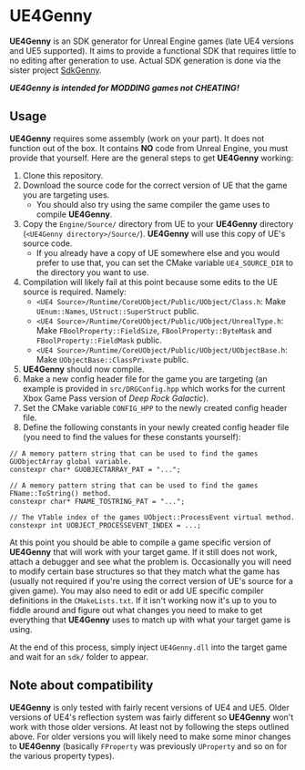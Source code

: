 # **UE4Genny**

**UE4Genny** is an SDK generator for Unreal Engine games (late UE4 versions and UE5 supported). It aims to provide a functional SDK that requires little to no editing after generation to use. Actual SDK generation is done via the sister project [SdkGenny](https://github.com/cursey/sdkgenny).

***UE4Genny is intended for MODDING games not CHEATING!***

## Usage

**UE4Genny** requires some assembly (work on your part). It does not function out of the box. It contains **NO** code from Unreal Engine, you must provide that yourself. Here are the general steps to get **UE4Genny** working:

1. Clone this repository.
2. Download the source code for the correct version of UE that the game you are targeting uses.
    * You should also try using the same compiler the game uses to compile **UE4Genny**. 
3. Copy the `Engine/Source/` directory from UE to your **UE4Genny** directory (`<UE4Genny directory>/Source/`). **UE4Genny** will use this copy of UE's source code.
    * If you already have a copy of UE somewhere else and you would prefer to use that, you can set the CMake variable `UE4_SOURCE_DIR` to the directory you want to use.
4. Compilation will likely fail at this point because some edits to the UE source is required. Namely:
    * `<UE4 Source>/Runtime/CoreUObject/Public/UObject/Class.h`: Make `UEnum::Names`, `UStruct::SuperStruct` public.
    * `<UE4 Source>/Runtime/CoreUObject/Public/UObject/UnrealType.h`: Make `FBoolProperty::FieldSize`, `FBoolProperty::ByteMask` and `FBoolProperty::FieldMask` public.
    * `<UE4 Source>/Runtime/CoreUObject/Public/UObject/UObjectBase.h`: Make `UObjectBase::ClassPrivate` public.
5. **UE4Genny** should now compile.
6. Make a new config header file for the game you are targeting (an example is provided in `src/DRGConfig.hpp` which works for the current Xbox Game Pass version of *Deep Rock Galactic*).
7. Set the CMake variable `CONFIG_HPP` to the newly created config header file.
8. Define the following constants in your newly created config header file (you need to find the values for these constants yourself):

```
// A memory pattern string that can be used to find the games GUObjectArray global variable.
constexpr char* GUOBJECTARRAY_PAT = "...";

// A memory pattern string that can be used to find the games FName::ToString() method.
constexpr char* FNAME_TOSTRING_PAT = "...";

// The VTable index of the games UObject::ProcessEvent virtual method.
constexpr int UOBJECT_PROCESSEVENT_INDEX = ...;
```

At this point you should be able to compile a game specific version of **UE4Genny** that will work with your target game. If it still does not work, attach a debugger and see what the problem is. Occasionally you will need to modify certain base structures so that they match what the game has (usually not required if you're using the correct version of UE's source for a given game). You may also need to edit or add UE specific compiler definitions in the `CMakeLists.txt`. If it isn't working now it's up to you to fiddle around and figure out what changes you need to make to get everything that **UE4Genny** uses to match up with what your target game is using.

At the end of this process, simply inject `UE4Genny.dll` into the target game and wait for an `sdk/` folder to appear.

## Note about compatibility

**UE4Genny** is only tested with fairly recent versions of UE4 and UE5. Older versions of UE4's reflection system was fairly different so **UE4Genny** won't work with those older versions. At least not by following the steps outlined above. For older versions you will likely need to make some minor changes to **UE4Genny** (basically `FProperty` was previously `UProperty` and so on for the various property types).
